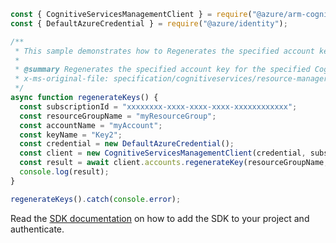 ```javascript
const { CognitiveServicesManagementClient } = require("@azure/arm-cognitiveservices");
const { DefaultAzureCredential } = require("@azure/identity");

/**
 * This sample demonstrates how to Regenerates the specified account key for the specified Cognitive Services account.
 *
 * @summary Regenerates the specified account key for the specified Cognitive Services account.
 * x-ms-original-file: specification/cognitiveservices/resource-manager/Microsoft.CognitiveServices/stable/2022-03-01/examples/RegenerateKey.json
 */
async function regenerateKeys() {
  const subscriptionId = "xxxxxxxx-xxxx-xxxx-xxxx-xxxxxxxxxxxx";
  const resourceGroupName = "myResourceGroup";
  const accountName = "myAccount";
  const keyName = "Key2";
  const credential = new DefaultAzureCredential();
  const client = new CognitiveServicesManagementClient(credential, subscriptionId);
  const result = await client.accounts.regenerateKey(resourceGroupName, accountName, keyName);
  console.log(result);
}

regenerateKeys().catch(console.error);
```

Read the [SDK documentation](https://github.com/Azure/azure-sdk-for-js/blob/%40azure%2Farm-cognitiveservices_7.1.0/sdk/cognitiveservices/arm-cognitiveservices/README.md) on how to add the SDK to your project and authenticate.

